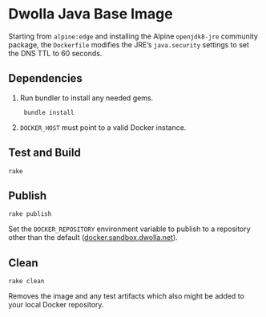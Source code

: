 # Dwolla Java Base Image

Starting from `alpine:edge` and installing the Alpine `openjdk8-jre` community package, the `Dockerfile` modifies the JRE’s `java.security` settings to set the DNS TTL to 60 seconds.

## Dependencies
1. Run bundler to install any needed gems.

        bundle install
2. `DOCKER_HOST` must point to a valid Docker instance.

## Test and Build

    rake

## Publish

    rake publish

Set the `DOCKER_REPOSITORY` environment variable to publish to a repository other than the default ([docker.sandbox.dwolla.net](https://docker.sandbox.dwolla.net/ui)).

## Clean

    rake clean

Removes the image and any test artifacts which also might be added to your local Docker repository.
